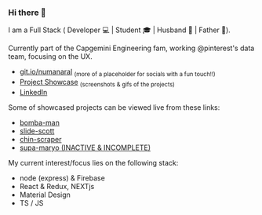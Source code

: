 ### Hi there 👋
I am a Full Stack ( Developer 💻 | Student 🎓 | Husband 💍 | Father 👶).  

Currently part of the Capgemini Engineering fam, working @pinterest's data team, focusing on the UX.

<!-- - [Resume](https://drive.google.com/file/d/1I5Cm3UEo-b7U2UGvznG5j7IK5rrjMd3r/view?usp=sharing)  <sub>(outdated)</sub> -->
- [git.io/numanaral](https://numanaral.github.io/?ref=github) <sub>(more of a placeholder for socials with a fun touch!!)</sub>  
- [Project Showcase](https://github.com/numanaral/project-showcase) <sub>(screenshots & gifs of the projects)</sub>  
- [LinkedIn](https://www.linkedin.com/in/numanaral/)

Some of showcased projects can be viewed live from these links:
- [bomba-man](https://git.io/bomba-man)
- [slide-scott](https://git.io/slide-scott)
- [chin-scraper](https://git.io/chin-scraper)
- [supa-maryo (INACTIVE & INCOMPLETE)](https://github.com/numanaral/supa-maryo)

My current interest/focus lies on the following stack:
- node (express) & Firebase
- React & Redux, NEXTjs
- Material Design
- TS / JS
<!--
**numanaral/numanaral** is a ✨ _special_ ✨ repository because its `README.md` (this file) appears on your GitHub profile.

Here are some ideas to get you started:

- 🔭 I’m currently working on ...
- 🌱 I’m currently learning ...
- 👯 I’m looking to collaborate on ...
- 🤔 I’m looking for help with ...
- 💬 Ask me about ...
- 📫 How to reach me: ...
- 😄 Pronouns: ...
- ⚡ Fun fact: ...
-->
